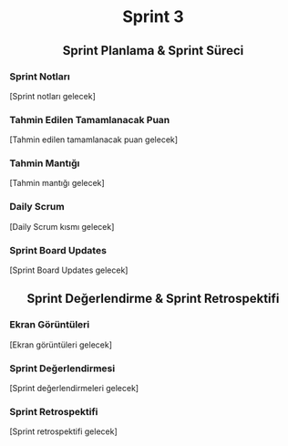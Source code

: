 <div align="center">

# Sprint 3

## Sprint Planlama & Sprint Süreci

</div>

### Sprint Notları

[Sprint notları gelecek]

### Tahmin Edilen Tamamlanacak Puan

[Tahmin edilen tamamlanacak puan gelecek]

### Tahmin Mantığı

[Tahmin mantığı gelecek]

### Daily Scrum

[Daily Scrum kısmı gelecek]

### Sprint Board Updates

[Sprint Board Updates gelecek]

<div align="center">

## Sprint Değerlendirme & Sprint Retrospektifi


</div>

### Ekran Görüntüleri

[Ekran görüntüleri gelecek]

### Sprint Değerlendirmesi

[Sprint değerlendirmeleri gelecek]

### Sprint Retrospektifi

[Sprint retrospektifi gelecek]

